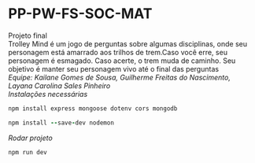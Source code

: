# PP-PW-FS-SOC-MAT
Projeto final\
Trolley Mind é um jogo de perguntas sobre algumas disciplinas, onde seu personagem está amarrado aos trilhos de trem.Caso você
 erre, seu personagem é esmagado. Caso acerte, o trem muda de caminho. Seu objetivo é manter seu personagem vivo até o final das perguntas\
*Equipe: Kailane Gomes de Sousa, Guilherme Freitas do Nascimento, Layana Carolina Sales Pinheiro*\
_Instalações necessárias_
```ruby
npm install express mongoose dotenv cors mongodb
```
```ruby
npm install --save-dev nodemon
```
_Rodar projeto_
```ruby
npm run dev
```

